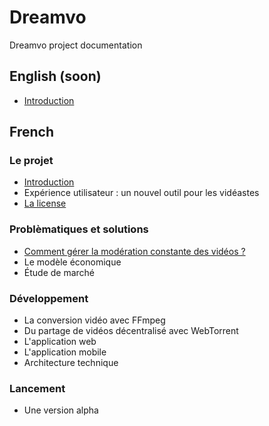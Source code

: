 # Dreamvo
Dreamvo project documentation

## English (soon)
* <a href="en/intro.md">Introduction</a>

## French

### Le projet
* <a href="fr/intro.md">Introduction</a>
* Expérience utilisateur : un nouvel outil pour les vidéastes
* <a href="fr/license.md">La license</a>

### Problèmatiques et solutions
* <a href="fr/moderation.md">Comment gérer la modération constante des vidéos ?</a>
* Le modèle économique
* Étude de marché

### Développement
* La conversion vidéo avec FFmpeg
* Du partage de vidéos décentralisé avec WebTorrent
* L'application web
* L'application mobile
* Architecture technique

### Lancement
* Une version alpha
